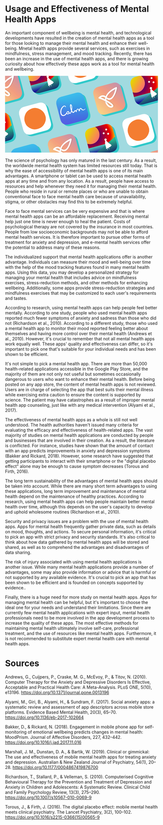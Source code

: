 # Usage and Effectiveness of Mental Health Apps

An important component of wellbeing is mental health, and technological developments have resulted in the creation of mental health apps as a tool for those looking to manage their mental health and enhance their well-being. Mnetal health apps provide several services, such as exercises in mindfulness, stress management, and mood tracking. Recently, there has been an increase in the use of mental health apps, and there is growing curiosity about how effectively these apps work as a tool for mental health and wellbeing.

![Mental Health apps](best-mental-health-apps-2021-1611590537.png)

The science of psychology has only matured in the last century. As a result, the worldwide mental health system has limited resources still today. That is why the ease of accessibility of mental health apps is one of its main advantages. A smartphone or tablet can be used to access mental health apps at any time and from any location. As a result, people have access to resources and help whenever they need it for managing their mental health. People who reside in rural or remote places or who are unable to obtain conventional face to face mental health care because of unavailability, stigma, or other obstacles may find this to be extremely helpful.

Face to face mental services can be very expensive and that is where mental health apps can be an affordable replacement. Receiving mental help just one time is never enough to heal the patient. Costs of psychological therapy are not covered by the insurance in most countries. People from low socioeconomic backgrounds may not be able to afford mental health services. It is therefore important to pursue other forms of treatment for anxiety and depression, and e-mental health services offer the potential to address many of these reasons.

The individualized support that mental health applications offer is another advantage. Individuals can measure their mood and well-being over time with the help of the mood tracking features found in many mental health apps. Using this data, you may develop a personalized strategy for managing your mental health that includes advice on mindfulness exercises, stress-reduction methods, and other methods for enhancing wellbeing. Additionally, some apps provide stress-reduction strategies and mindfulness exercises that may be customized to each user's requirements and tastes.

According to research, using mental health apps can help people feel better mentally. According to one study, people who used mental health apps reported much fewer symptoms of anxiety and sadness than those who did not (Richardson et al., 2010). According to a different study, those who used a mental health app to monitor their mood reported feeling better about themselves and having more control over their mental health (Andrews et al., 2010). However, it's crucial to remember that not all mental health apps work equally well. These apps' quality and effectiveness can differ, so it's important to pick one that's suitable for your individual needs and has been shown to be efficient. 

It's not simple to pick a mental health app. There are more than 50,000 health-related applications accessible in the Google Play Store, and the majority of them are not only not useful but sometimes occasionally dangerous to users who want to enhance their mental health. Before being posted on any app store, the content of mental health apps is not reviewed. Users are in charge of selecting the app that best suits their mental illness while exercising extra caution to ensure the content is supported by science. The patient may have catastrophes as a result of improper mental health app counseling, just like with any medical intervention (Alyami et al., 2017).

The effectiveness of mental health apps as a whole is still not well understood. The health authorities haven't issued many criteria for evaluating the efficacy and effectiveness of health-related apps. The vast majority of studies on mental health applications are conducted by people and businesses that are involved in their creation. As a result, the literature is conflicted. For instance, studies have shown that the amount of contact with an app predicts improvements in anxiety and depression symptoms (Bakker and Rickard, 2018). However, some research have suggested that getting participants to interact with their smartphone or the "digital placebo effect" alone may be enough to cause symptom decreases (Torous and Firth, 2016).

The long term sustainability of the advantages of mental health apps should be taken into account. While there are many short term advantages to using these applications, long term improvement and maintenance of mental health depend on the maintenance of healthy practices. According to research, using mental health apps can help people maintain better mental health over time, although this depends on the user's capacity to develop and uphold wholesome routines (Richardson et al., 2010). 
 
Security and privacy issues are a problem with the use of mental health apps. Apps for mental health frequently gather private data, such as details on mood, thoughts, and actions. To secure personal information, it's critical to pick an app with strict privacy and security standards. It's also critical to think about how data gathered by mental health apps will be stored and shared, as well as to comprehend the advantages and disadvantages of data sharing.

The risk of injury associated with using mental health applications is another issue. While many mental health applications provide a number of advantages, some may also provide information or advice that is harmful or not supported by any available evidence. It's crucial to pick an app that has been shown to be efficient and is founded on concepts supported by evidence..

Finally, there is a huge need for more study on mental health apps. Apps for managing mental health can be helpful, but it's important to choose the ideal one for your needs and understand their limitations. Since there are currently few mental health applications with expert input, mental health professionals need to be more involved in the app development process to increase the quality of these apps. The most effective methods for maintaining mental health ultimately involve self-care, professional treatment, and the use of resources like mental health apps. Furthermore, it is not recommended to substitute expert mental health care with mental health apps.

# Sources

Andrews, G., Cuijpers, P., Craske, M. G., McEvoy, P., & Titov, N. (2010). Computer Therapy for the Anxiety and Depressive Disorders Is Effective, Acceptable and Practical Health Care: A Meta-Analysis. PLoS ONE, 5(10), e13196. https://doi.org/10.1371/journal.pone.0013196

Alyami, M., Giri, B., Alyami, H., & Sundram, F. (2017). Social anxiety apps: a systematic review and assessment of app descriptors across mobile store platforms. Evidence Based Mental Health, 20(3), 65–70. https://doi.org/10.1136/eb-2017-102664

Bakker, D., & Rickard, N. (2018). Engagement in mobile phone app for self-monitoring of emotional wellbeing predicts changes in mental health: MoodPrism. Journal of Affective Disorders, 227, 432–442. https://doi.org/10.1016/j.jad.2017.11.016

Marshall, J. M., Dunstan, D. A., & Bartik, W. (2019). Clinical or gimmickal: The use and effectiveness of mobile mental health apps for treating anxiety and depression. Australian & New Zealand Journal of Psychiatry, 54(1), 20–28. https://doi.org/10.1177/0004867419876700

Richardson, T., Stallard, P., & Velleman, S. (2010). Computerised Cognitive Behavioural Therapy for the Prevention and Treatment of Depression and Anxiety in Children and Adolescents: A Systematic Review. Clinical Child and Family Psychology Review, 13(3), 275–290. https://doi.org/10.1007/s10567-010-0069-9

Torous, J., & Firth, J. (2016). The digital placebo effect: mobile mental health meets clinical psychiatry. The Lancet Psychiatry, 3(2), 100–102. https://doi.org/10.1016/s2215-0366(15)00565-9


